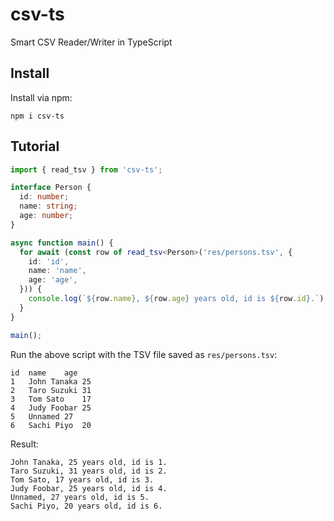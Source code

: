 # csv-ts

Smart CSV Reader/Writer in TypeScript

## Install

Install via npm:

```
npm i csv-ts
```

## Tutorial

```ts
import { read_tsv } from 'csv-ts';

interface Person {
  id: number;
  name: string;
  age: number;
}

async function main() {
  for await (const row of read_tsv<Person>('res/persons.tsv', {
    id: 'id',
    name: 'name',
    age: 'age',
  })) {
    console.log(`${row.name}, ${row.age} years old, id is ${row.id}.`);
  }
}

main();
```

Run the above script with the TSV file saved as `res/persons.tsv`:

```tsv:res/persons.tsv
id	name	age
1	John Tanaka	25
2	Taro Suzuki	31
3	Tom Sato	17
4	Judy Foobar	25
5	Unnamed	27
6	Sachi Piyo	20
```

Result:

```
John Tanaka, 25 years old, id is 1.
Taro Suzuki, 31 years old, id is 2.
Tom Sato, 17 years old, id is 3.
Judy Foobar, 25 years old, id is 4.
Unnamed, 27 years old, id is 5.
Sachi Piyo, 20 years old, id is 6.
```
